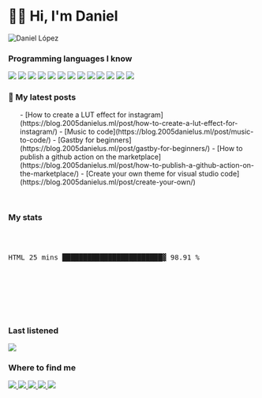 <h1>👋🏻 Hi, I'm Daniel</h1>

![Daniel López](https://user-images.githubusercontent.com/44546966/102456167-0cfea900-4041-11eb-9e7b-b12ac323ca08.png)

### Programming languages I know
<p>
  <img src="https://img.shields.io/badge/HTML5-E34F26?style=for-the-badge&logo=html5&logoColor=white"/>
  <img src="https://img.shields.io/badge/CSS3-1572B6?style=for-the-badge&logo=css3&logoColor=white"/>
  <img src="https://img.shields.io/badge/JavaScript-F7DF1E?style=for-the-badge&logo=javascript&logoColor=black"/>
  <img src="https://img.shields.io/badge/Node.js-43853D?style=for-the-badge&logo=node.js&logoColor=white"/>
  <img src="https://img.shields.io/badge/Dart-0175C2?style=for-the-badge&logo=dart&logoColor=white"/>
  <img src="https://img.shields.io/badge/Markdown-000000?style=for-the-badge&logo=markdown&logoColor=white"/>
  <img src="https://img.shields.io/badge/Gatsby-663399?style=for-the-badge&logo=gatsby&logoColor=white"/>
  <img src="https://img.shields.io/badge/React-20232A?style=for-the-badge&logo=react&logoColor=61DAFB"/>
  <img src="https://img.shields.io/badge/Tailwind_CSS-38B2AC?style=for-the-badge&logo=tailwind-css&logoColor=white"/>
  <img src="https://img.shields.io/badge/Flutter-02569B?style=for-the-badge&logo=flutter&logoColor=white"/>
  <img src="https://img.shields.io/badge/Heroku-430098?style=for-the-badge&logo=heroku&logoColor=white"/>
  <img src="https://img.shields.io/badge/Google_Cloud-4285F4?style=for-the-badge&logo=google-cloud&logoColor=white"/>
  <img src="https://img.shields.io/badge/Amazon_AWS-232F3E?style=for-the-badge&logo=amazon-aws&logoColor=white"/>
</p>
<h3>📕 My latest posts</h3>
<ul>
<!-- BLOG-POST-LIST:START -->
- [How to create a LUT effect for instagram](https://blog.2005danielus.ml/post/how-to-create-a-lut-effect-for-instagram/)
- [Music to code](https://blog.2005danielus.ml/post/music-to-code/)
- [Gastby for beginners](https://blog.2005danielus.ml/post/gastby-for-beginners/)
- [How to publish a github action on the marketplace](https://blog.2005danielus.ml/post/how-to-publish-a-github-action-on-the-marketplace/)
- [Create your own theme for visual studio code](https://blog.2005danielus.ml/post/create-your-own/)
<!-- BLOG-POST-LIST:END -->
</ul><br>
<h3>My stats</h3>
<pre>
<!--START_SECTION:stats-->

HTML         25 mins         ████████████████████████▓   98.91 % 

<!--END_SECTION:stats-->
</pre><br>
<h3>Last listened</h3>
<img src="https://spotify-recently-played-readme.vercel.app/api?user=i7gstvsbinn4treva4q09c5gt&count=3"/><br>
<h3>Where to find me</h3>
<p>
  <a target="_blank" href="https://instagram.com/2005_danielus"><img src="https://img.shields.io/badge/Instagram-E4405F?style=for-the-badge&logo=instagram&logoColor=white">
  <a target="_blank" href="https://twitter.com/2005_danielus"><img src="https://img.shields.io/badge/Twitter-1DA1F2?style=for-the-badge&logo=twitter&logoColor=white">
  <a target="_blank" href="https://reddit.com/2005danielus"><img src="https://img.shields.io/badge/Reddit-FF4500?style=for-the-badge&logo=reddit&logoColor=white">
  <a target="_blank" href="https://discord.com/users/396298014295195649"><img src="https://img.shields.io/badge/Discord-7289DA?style=for-the-badge&logo=discord&logoColor=white">
  <a target="_blank" href="https://medium.com/dglobal"><img src="https://img.shields.io/badge/Medium-12100E?style=for-the-badge&logo=medium&logoColor=white">
</p>

